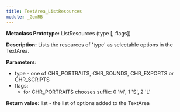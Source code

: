 ```yaml
---
title: TextArea_ListResources
module: _GemRB
---
```


**Metaclass Prototype:** ListResources (type [, flags])

**Description:** Lists the resources of 'type' as selectable options in the TextArea.

**Parameters:** 
  * type - one of CHR_PORTRAITS, CHR_SOUNDS, CHR_EXPORTS or CHR_SCRIPTS
  * flags:
    - for CHR_PORTRAITS chooses suffix: 0 'M', 1 'S', 2 'L'

**Return value:** list - the list of options added to the TextArea
